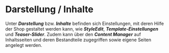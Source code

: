 # Darstellung / Inhalte

Unter _**Darstellung**_ bzw. _**Inhalte**_ befinden sich Einstellungen, mit deren Hilfe der Shop gestaltet werden kann, wie _**StyleEdit**_,  _**Template-Einstellungen**_ und _**Teaser-Slider**_. Zudem kann über den _**Content Manager**_ auf Inhaltsseiten und deren Bestandteile zugegriffen sowie eigene Seiten angelegt werden. 



